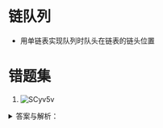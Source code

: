 # 链队列
- 用单链表实现队列时队头在链表的链头位置
# 错题集
1. ![SCyv5v](https://cdn.jsdelivr.net/gh/tippye/PicCloud@master/uPic/2022/10/12/SCyv5v.png)
<details>
  <summary>答案与解析：</summary>
  <br />
  答案： D
  <br />
  解析：<br />
 如果队中只有一个元素，就需要修改头尾指针
</details>
